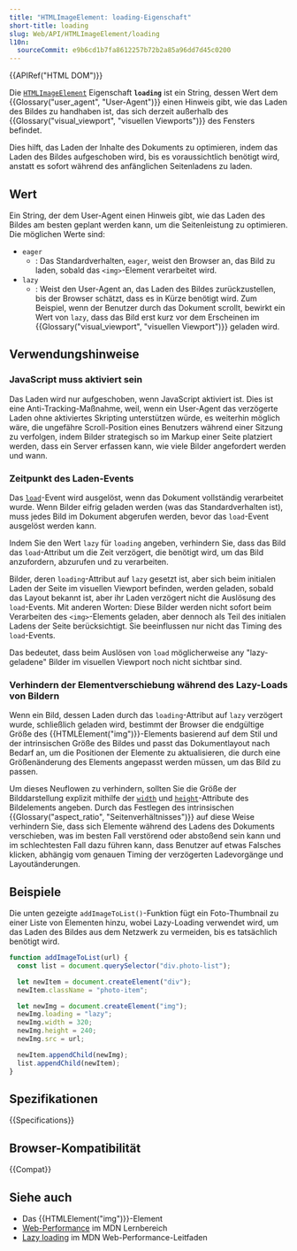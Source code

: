 ```yaml
---
title: "HTMLImageElement: loading-Eigenschaft"
short-title: loading
slug: Web/API/HTMLImageElement/loading
l10n:
  sourceCommit: e9b6cd1b7fa8612257b72b2a85a96dd7d45c0200
---
```


{{APIRef("HTML DOM")}}

Die [`HTMLImageElement`](/de/docs/Web/API/HTMLImageElement) Eigenschaft **`loading`** ist ein String, dessen Wert dem {{Glossary("user_agent", "User-Agent")}} einen Hinweis gibt, wie das Laden des Bildes zu handhaben ist, das sich derzeit außerhalb des {{Glossary("visual_viewport", "visuellen Viewports")}} des Fensters befindet.

Dies hilft, das Laden der Inhalte des Dokuments zu optimieren, indem das Laden des Bildes aufgeschoben wird, bis es voraussichtlich benötigt wird, anstatt es sofort während des anfänglichen Seitenladens zu laden.

## Wert

Ein String, der dem User-Agent einen Hinweis gibt, wie das Laden des Bildes am besten geplant werden kann, um die Seitenleistung zu optimieren. Die möglichen Werte sind:

- `eager`
  - : Das Standardverhalten, `eager`, weist den Browser an, das Bild zu laden, sobald das `<img>`-Element verarbeitet wird.
- `lazy`
  - : Weist den User-Agent an, das Laden des Bildes zurückzustellen, bis der Browser schätzt, dass es in Kürze benötigt wird. Zum Beispiel, wenn der Benutzer durch das Dokument scrollt, bewirkt ein Wert von `lazy`, dass das Bild erst kurz vor dem Erscheinen im {{Glossary("visual_viewport", "visuellen Viewport")}} geladen wird.

## Verwendungshinweise

### JavaScript muss aktiviert sein

Das Laden wird nur aufgeschoben, wenn JavaScript aktiviert ist. Dies ist eine Anti-Tracking-Maßnahme, weil, wenn ein User-Agent das verzögerte Laden ohne aktiviertes Skripting unterstützen würde, es weiterhin möglich wäre, die ungefähre Scroll-Position eines Benutzers während einer Sitzung zu verfolgen, indem Bilder strategisch so im Markup einer Seite platziert werden, dass ein Server erfassen kann, wie viele Bilder angefordert werden und wann.

### Zeitpunkt des Laden-Events

Das [`load`](/de/docs/Web/API/Window/load_event)-Event wird ausgelöst, wenn das Dokument vollständig verarbeitet wurde. Wenn Bilder eifrig geladen werden (was das Standardverhalten ist), muss jedes Bild im Dokument abgerufen werden, bevor das `load`-Event ausgelöst werden kann.

Indem Sie den Wert `lazy` für `loading` angeben, verhindern Sie, dass das Bild das `load`-Attribut um die Zeit verzögert, die benötigt wird, um das Bild anzufordern, abzurufen und zu verarbeiten.

Bilder, deren `loading`-Attribut auf `lazy` gesetzt ist, aber sich beim initialen Laden der Seite im visuellen Viewport befinden, werden geladen, sobald das Layout bekannt ist, aber ihr Laden verzögert nicht die Auslösung des `load`-Events. Mit anderen Worten: Diese Bilder werden nicht sofort beim Verarbeiten des `<img>`-Elements geladen, aber dennoch als Teil des initialen Ladens der Seite berücksichtigt. Sie beeinflussen nur nicht das Timing des `load`-Events.

Das bedeutet, dass beim Auslösen von `load` möglicherweise any "lazy-geladene" Bilder im visuellen Viewport noch nicht sichtbar sind.

### Verhindern der Elementverschiebung während des Lazy-Loads von Bildern

Wenn ein Bild, dessen Laden durch das `loading`-Attribut auf `lazy` verzögert wurde, schließlich geladen wird, bestimmt der Browser die endgültige Größe des {{HTMLElement("img")}}-Elements basierend auf dem Stil und der intrinsischen Größe des Bildes und passt das Dokumentlayout nach Bedarf an, um die Positionen der Elemente zu aktualisieren, die durch eine Größenänderung des Elements angepasst werden müssen, um das Bild zu passen.

Um dieses Neuflowen zu verhindern, sollten Sie die Größe der Bilddarstellung explizit mithilfe der [`width`](/de/docs/Web/HTML/Reference/Elements/img#width) und [`height`](/de/docs/Web/HTML/Reference/Elements/img#height)-Attribute des Bildelements angeben. Durch das Festlegen des intrinsischen {{Glossary("aspect_ratio", "Seitenverhältnisses")}} auf diese Weise verhindern Sie, dass sich Elemente während des Ladens des Dokuments verschieben, was im besten Fall verstörend oder abstoßend sein kann und im schlechtesten Fall dazu führen kann, dass Benutzer auf etwas Falsches klicken, abhängig vom genauen Timing der verzögerten Ladevorgänge und Layoutänderungen.

## Beispiele

Die unten gezeigte `addImageToList()`-Funktion fügt ein Foto-Thumbnail zu einer Liste von Elementen hinzu, wobei Lazy-Loading verwendet wird, um das Laden des Bildes aus dem Netzwerk zu vermeiden, bis es tatsächlich benötigt wird.

```js
function addImageToList(url) {
  const list = document.querySelector("div.photo-list");

  let newItem = document.createElement("div");
  newItem.className = "photo-item";

  let newImg = document.createElement("img");
  newImg.loading = "lazy";
  newImg.width = 320;
  newImg.height = 240;
  newImg.src = url;

  newItem.appendChild(newImg);
  list.appendChild(newItem);
}
```

## Spezifikationen

{{Specifications}}

## Browser-Kompatibilität

{{Compat}}

## Siehe auch

- Das {{HTMLElement("img")}}-Element
- [Web-Performance](/de/docs/Learn_web_development/Extensions/Performance) im MDN Lernbereich
- [Lazy loading](/de/docs/Web/Performance/Guides/Lazy_loading) im MDN Web-Performance-Leitfaden
